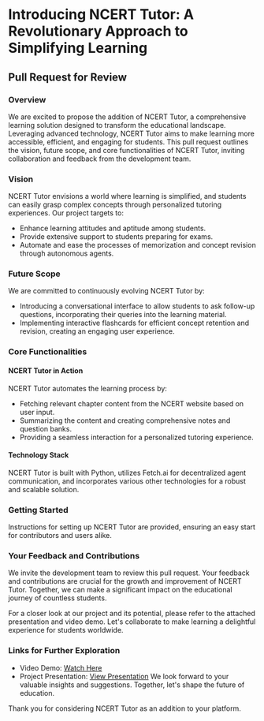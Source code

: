 # Introducing NCERT Tutor: A Revolutionary Approach to Simplifying Learning

## Pull Request for Review

### Overview

We are excited to propose the addition of NCERT Tutor, a comprehensive learning solution designed to transform the educational landscape. Leveraging advanced technology, NCERT Tutor aims to make learning more accessible, efficient, and engaging for students. This pull request outlines the vision, future scope, and core functionalities of NCERT Tutor, inviting collaboration and feedback from the development team.

### Vision

NCERT Tutor envisions a world where learning is simplified, and students can easily grasp complex concepts through personalized tutoring experiences. Our project targets to:
- Enhance learning attitudes and aptitude among students.
- Provide extensive support to students preparing for exams.
- Automate and ease the processes of memorization and concept revision through autonomous agents.

### Future Scope

We are committed to continuously evolving NCERT Tutor by:
- Introducing a conversational interface to allow students to ask follow-up questions, incorporating their queries into the learning material.
- Implementing interactive flashcards for efficient concept retention and revision, creating an engaging user experience.

### Core Functionalities

#### NCERT Tutor in Action

NCERT Tutor automates the learning process by:
- Fetching relevant chapter content from the NCERT website based on user input.
- Summarizing the content and creating comprehensive notes and question banks.
- Providing a seamless interaction for a personalized tutoring experience.

#### Technology Stack

NCERT Tutor is built with Python, utilizes Fetch.ai for decentralized agent communication, and incorporates various other technologies for a robust and scalable solution.

### Getting Started

Instructions for setting up NCERT Tutor are provided, ensuring an easy start for contributors and users alike.

### Your Feedback and Contributions

We invite the development team to review this pull request. Your feedback and contributions are crucial for the growth and improvement of NCERT Tutor. Together, we can make a significant impact on the educational journey of countless students.

For a closer look at our project and its potential, please refer to the attached presentation and video demo. Let's collaborate to make learning a delightful experience for students worldwide.

### Links for Further Exploration

- Video Demo: [Watch Here](https://drive.google.com/drive/folders/175eGJjyQfFjJ36Qk0ACPx_CXWFQbdVnE?usp=drive_link)
- Project Presentation: [View Presentation](https://drive.google.com/drive/folders/1r4pfuj_JTewEugUCTG1PW8giDpIhO7qm?usp=drive_link)
We look forward to your valuable insights and suggestions. Together, let's shape the future of education.

Thank you for considering NCERT Tutor as an addition to your platform.
